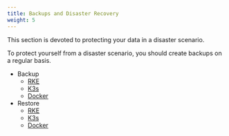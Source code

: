 ```yaml
---
title: Backups and Disaster Recovery
weight: 5
---
```


This section is devoted to protecting your data in a disaster scenario.

To protect yourself from a disaster scenario, you should create backups on a regular basis.

- Backup
  - [RKE](../how-to-guides/new-user-guides/backup-restore-and-disaster-recovery/back-up-rancher-launched-kubernetes-clusters.md)
  - [K3s](../how-to-guides/new-user-guides/backup-restore-and-disaster-recovery/back-up-k3s-installed-rancher.md)
  - [Docker](../how-to-guides/new-user-guides/backup-restore-and-disaster-recovery/back-up-docker-installed-rancher.md)
- Restore
  - [RKE](../how-to-guides/new-user-guides/backup-restore-and-disaster-recovery/restore-rancher-launched-kubernetes-clusters-from-backup.md)
  - [K3s](../how-to-guides/new-user-guides/backup-restore-and-disaster-recovery/restore-k3s-installed-rancher.md)
  - [Docker](../how-to-guides/new-user-guides/backup-restore-and-disaster-recovery/restore-docker-installed-rancher.md)

